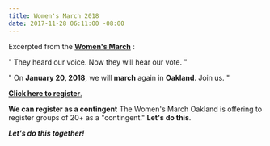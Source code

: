 ```yaml
---
title: Women's March 2018
date: 2017-11-28 06:11:00 -08:00
---
```


Excerpted from the [**Women's March**](https://www.womensmarch.com/) :

"  They heard our voice. Now they will hear our vote.  "

"  On **January 20, 2018**, we will **march** again in **Oakland**. Join us.  "

[**Click here to register**.](https://www.eventbrite.com/e/womens-march-oakland-2018-tickets-39573397096)

**We can register as a contingent** The Women's March Oakland is offering to register groups of 20+ as a "contingent." **Let's do this**.

***Let's do this together!***